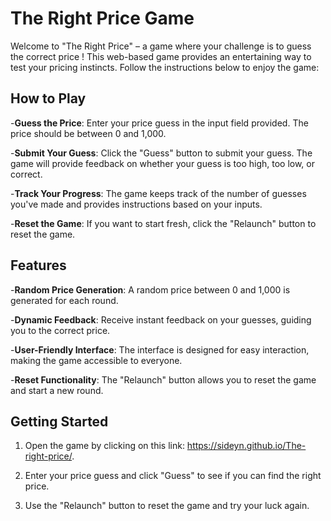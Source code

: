 # The Right Price Game
Welcome to "The Right Price" – a game where your challenge is to guess the correct price ! This web-based game provides an entertaining way to test your pricing instincts. Follow the instructions below to enjoy the game:

## How to Play
-**Guess the Price**: Enter your price guess in the input field provided. The price should be between 0 and 1,000.

-**Submit Your Guess**: Click the "Guess" button to submit your guess. The game will provide feedback on whether your guess is too high, too low, or correct.

-**Track Your Progress**: The game keeps track of the number of guesses you've made and provides instructions based on your inputs.

-**Reset the Game**: If you want to start fresh, click the "Relaunch" button to reset the game.

## Features
-**Random Price Generation**: A random price between 0 and 1,000 is generated for each round.

-**Dynamic Feedback**: Receive instant feedback on your guesses, guiding you to the correct price.

-**User-Friendly Interface**: The interface is designed for easy interaction, making the game accessible to everyone.

-**Reset Functionality**: The "Relaunch" button allows you to reset the game and start a new round.

## Getting Started
1. Open the game by clicking on this link: https://sideyn.github.io/The-right-price/.

2. Enter your price guess and click "Guess" to see if you can find the right price.

3. Use the "Relaunch" button to reset the game and try your luck again.
